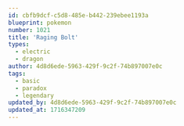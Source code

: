 ```yaml
---
id: cbfb9dcf-c5d8-485e-b442-239ebee1193a
blueprint: pokemon
number: 1021
title: 'Raging Bolt'
types:
  - electric
  - dragon
author: 4d8d6ede-5963-429f-9c2f-74b897007e0c
tags:
  - basic
  - paradox
  - legendary
updated_by: 4d8d6ede-5963-429f-9c2f-74b897007e0c
updated_at: 1716347209
---
```

